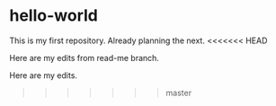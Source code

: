 # hello-world
This is my first repository. Already planning the next.
<<<<<<< HEAD

Here are my edits from read-me branch.

Here are my edits.
>>>>>>> master
